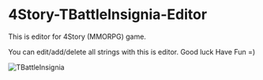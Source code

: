 # 4Story-TBattleInsignia-Editor
This is editor for 4Story (MMORPG) game.

You can edit/add/delete all strings with this is editor.
Good luck Have Fun =)

![TBattleInsignia](https://user-images.githubusercontent.com/84233199/131659252-b38da9ab-b356-4eaa-9fca-62574b155001.png)

